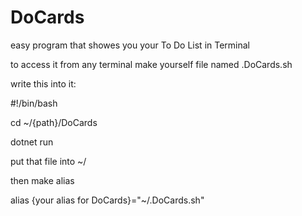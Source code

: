 # DoCards
easy program that showes you your To Do List in Terminal

to access it from any terminal make yourself file named .DoCards.sh

write this into it:

#!/bin/bash

cd ~/{path}/DoCards

dotnet run


put that file into ~/

then make alias

alias {your alias for DoCards}="~/.DoCards.sh"
